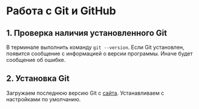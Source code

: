 # Работа с Git и GitHub
## 1. Проверка наличия установленного Git
В терминале выполнить команду `git --version`.
Если Git установлен, появится сообщение с информацией о версии программы. Иначе будет сообщение об ошибке. 
## 2. Установка Git
Загружаем последнюю версию Git c [сайта](https://git-scm.com/downloads).
Устанавливаем с настройками по умолчанию. 

